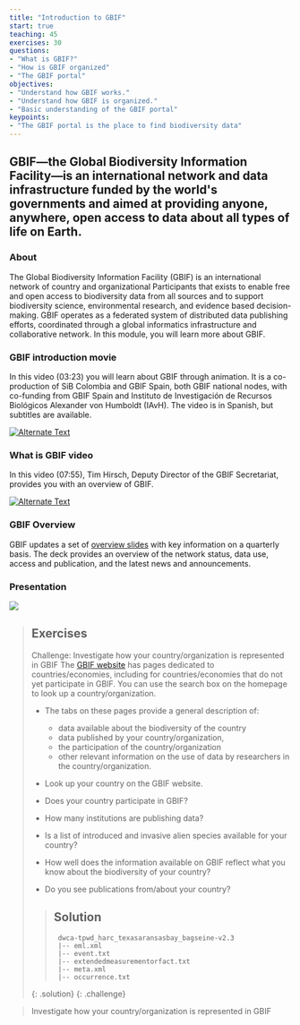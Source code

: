 ```yaml
---
title: "Introduction to GBIF"
start: true
teaching: 45
exercises: 30
questions:
- "What is GBIF?"
- "How is GBIF organized"
- "The GBIF portal"
objectives:
- "Understand how GBIF works."
- "Understand how GBIF is organized."
- "Basic understanding of the GBIF portal"
keypoints:
- "The GBIF portal is the place to find biodiversity data"
---
```


## GBIF—the Global Biodiversity Information Facility—is an international network and data infrastructure funded by the world's governments and aimed at providing anyone, anywhere, open access to data about all types of life on Earth.

### About

The Global Biodiversity Information Facility (GBIF) is an international network of country and organizational Participants that exists to enable free and open access to biodiversity data from all sources and to support biodiversity science, environmental research, and evidence based decision-making. GBIF operates as a federated system of distributed data publishing efforts, coordinated through a global informatics infrastructure and collaborative network. In this module, you will learn more about GBIF.

### GBIF introduction movie

In this video (03:23) you will learn about GBIF through animation. It is a co-production of SiB Colombia and GBIF Spain, both GBIF national nodes, with co-funding from GBIF Spain and Instituto de Investigación de Recursos Biológicos Alexander von Humboldt (IAvH). The video is in Spanish, but subtitles are available.

<a href="https://vimeo.com/236573907" title="Introduction movie">
<img src="{{ '/assets/img/gbif_introduction_video.PNG' | relative_url }}" alt="Alternate Text" />
</a>

### What is GBIF video

In this video (07:55), Tim Hirsch, Deputy Director of the GBIF Secretariat, provides you with an overview of GBIF. 

<a href="https://docs.gbif.org/course-introduction-to-gbif/videos/Introduction-to-GBIF.mp4" title="What is GBIFmovie">
<img src="{{ '/assets/img/gbif_introduction_video2.PNG' | relative_url }}" alt="Alternate Text" />
</a>

### GBIF Overview

GBIF updates a set of [overview slides](https://www.gbif.org/document/81771/gbif-overview-powerpoint-slides) with key information on a quarterly basis. The deck provides an overview of the network status, data use, access and publication, and the latest news and announcements.

### Presentation

<a href="https://docs.google.com/presentation/d/1YsztuD-W4nIcDx0bOOdGFyVjskGxsXQ7hfBZseuIdyo/edit?usp=sharing">
    <img src="{{ '/assets/img/gbif_introduction.PNG' | relative_url }}">
  </a>


> ## Exercises
> 
> Challenge: Investigate how your country/organization is represented in GBIF
> The [GBIF website](https://www.gbif.org/) has pages dedicated to countries/economies, including for countries/economies that do not yet participate in GBIF. You can use the search box on the homepage to look up a country/organization.
> - The tabs on these pages provide a general description of: 
>	- data available about the biodiversity of the country
>	- data published by your country/organization, 
>	- the participation of the country/organization
>	- other relevant information on the use of data by researchers in the country/organization.
>
> - Look up your country on the GBIF website.
> - Does your country participate in GBIF?
> - How many institutions are publishing data?
> - Is a list of introduced and invasive alien species available for your country?
> - How well does the information available on GBIF reflect what you know about the biodiversity of your country?
> - Do you see publications from/about your country?
> 
> > ## Solution
> > ```Folder
> >  dwca-tpwd_harc_texasaransasbay_bagseine-v2.3
> >  |-- eml.xml
> >  |-- event.txt
> >  |-- extendedmeasurementorfact.txt
> >  |-- meta.xml
> >  |-- occurrence.txt
> > ```
> {: .solution}
{: .challenge}

> Investigate how your country/organization is represented in GBIF







